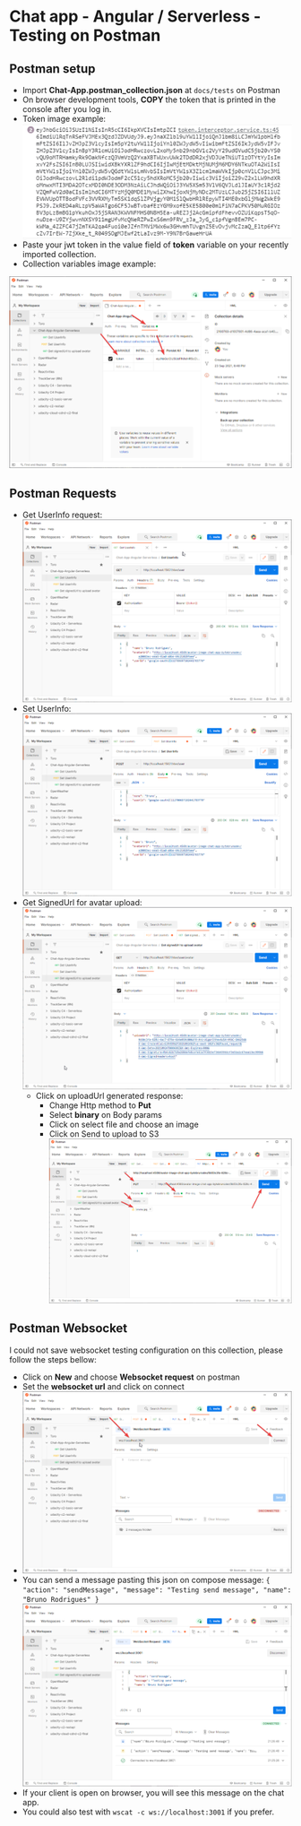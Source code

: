 # Chat app - Angular / Serverless - Testing on Postman

## Postman setup

 - Import **Chat-App.postman_collection.json** at `docs/tests` on Postman
 - On browser development tools, **COPY** the token that is printed in the console after you log in.
 - Token image example:   
 ![JWT Token](screenshots/postman-01.png)
- Paste your jwt token in the value field of **token** variable on your recently imported collection.
-  Collection variables image example:   

![Postman collection variables](screenshots/postman-02.png)

## Postman Requests
- Get UserInfo request:
	 ![Get UserInfo request](screenshots/postman-03.png)
- Set UserInfo:
	 ![Set UserInfo request](screenshots/postman-04.png)
- Get SignedUrl for avatar upload:
	 ![Get SignedUrl for avatar upload](screenshots/postman-05.png)
	- Click on uploadUrl generated response:
		- Change Http method to **Put**
		-  Select **binary** on Body params
		-  Click on select file and choose an image
		-  Click on Send to upload to S3
		 ![Get SignedUrl for avatar upload](screenshots/postman-06.png)


## Postman Websocket
I could not save websocket testing configuration on this collection, please follow the steps bellow:
- Click on **New** and choose **Websocket request** on postman
- Set the **websocket url** and click on connect
- ![Connect websocket on postman](screenshots/postman-07.png)
- You can send a message pasting this json on compose message: 
`{
"action": "sendMessage",
"message": "Testing send message",
"name": "Bruno Rodrigues"
}`   
![Sending a websocket message on postman](screenshots/postman-08.png)
- If your client is open on browser, you will see this message on the chat app.
- You could also test with `wscat -c ws://localhost:3001` if you prefer.